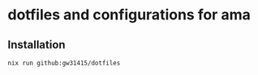 # dotfiles and configurations for ama

## Installation

```bash
nix run github:gw31415/dotfiles
```
